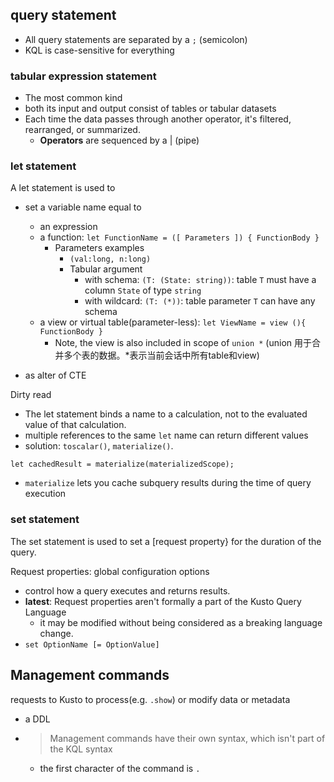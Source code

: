 


## query statement
- All query statements are separated by a `;` (semicolon)
- KQL is case-sensitive for everything
### tabular expression statement
- The most common kind
- both its input and output consist of tables or tabular datasets
- Each time the data passes through another operator, it's filtered, rearranged, or summarized.
  - **Operators** are sequenced by a | (pipe)
### let statement
A let statement is used to  
- set a variable name equal to 
  - an expression
  - a function: `let FunctionName = ([ Parameters ]) { FunctionBody }`
    - Parameters examples
      - `(val:long, n:long)`
      - Tabular argument
        - with schema: `(T: (State: string))`: table `T` must have a column `State` of type `string`
        - with wildcard: `(T: (*))`: table parameter `T` can have any schema
  - a view or virtual table(parameter-less): `let ViewName = view (){ FunctionBody }`
    - Note, the view is also included in scope of `union *` (union 用于合并多个表的数据。*表示当前会话中所有table和view)

- as alter of CTE

Dirty read
- The let statement binds a name to a calculation, not to the evaluated value of that calculation.
- multiple references to the same `let` name can return different values
- solution: `toscalar()`, `materialize()`.

`let cachedResult = materialize(materializedScope);`
- `materialize` lets you cache subquery results during the time of query execution

### set statement
The set statement is used to set a [request property} for the duration of the query.

Request properties: global configuration options
- control how a query executes and returns results.
- **latest**: Request properties aren't formally a part of the Kusto Query Language
  - it may be modified without being considered as a breaking language change.
- `set OptionName [= OptionValue]`
## Management commands
requests to Kusto to process(e.g. `.show`) or modify data or metadata
- a DDL
- > Management commands have their own syntax, which isn't part of the KQL syntax
  - the first character of the command is `.`
